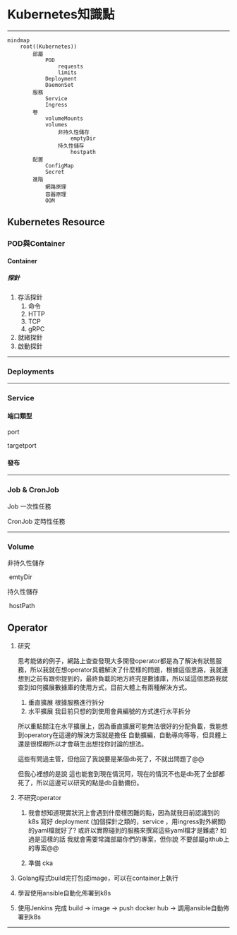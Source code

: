 # Kubernetes知識點

---



```mermaid
mindmap
	root((Kubernetes))
    	部屬
      		POD
      			requests
      			limits
      		Deployment
      		DaemonSet
    	服務
      		Service
      		Ingress
    	卷
    		volumeMounts
    		volumes
    			非持久性儲存
      				emptyDir
      			持久性儲存
      				hostpath
      	配置
      		ConfigMap
    		Secret
    	進階
    		網路原理
    		容器原理
    		OOM
```



## Kubernetes Resource

### POD與Container

#### Container

##### 探針

1. 存活探針
   1. 命令
   2. HTTP
   3. TCP
   4. gRPC
2. 就緒探針
3. 啟動探針

---

### Deployments



---

### Service 

#### 端口類型

port

targetport

#### 發布



---

### Job & CronJob

Job 一次性任務

CronJob 定時性任務

---

### Volume

非持久性儲存

​	emtyDir

持久性儲存

​	hostPath



## Operator

1. 研究 

   思考能做的例子，網路上查查發現大多開發operator都是為了解決有狀態服務，所以我就在想operator具體解決了什麼樣的問題，根據這個思路，我就連想到之前有跟你提到的，最終負載的地方終究是數據庫，所以延這個思路我就查到如何擴展數據庫的使用方式，目前大體上有兩種解決方式。

   1. 垂直擴展 根據服務進行拆分
   2. 水平擴展 我目前只想的到使用會員編號的方式進行水平拆分

   所以重點關注在水平擴展上，因為垂直擴展可能無法很好的分配負載，我能想到operatory在這邊的解決方案就是擔任 自動擴編，自動導向等等，但具體上還是很模糊所以才會萌生出想找你討論的想法。

   這些有問過主管，但他回了我說要是某個db死了，不就出問題了@@

   但我心裡想的是說 這也能套到現在情況阿，現在的情況不也是db死了全部都死了，所以這邊可以研究的點是db自動備份。

2. 不研究operator 

   1. 我會想知道現實狀況上會遇到什麼樣困難的點，因為就我目前認識到的k8s 寫好 deployment (加個探針之類的，service ，用ingress對外網關) 的yaml檔就好了? 或許以實際碰到的服務來撰寫這些yaml檔才是難處? 如過是這樣的話 我就會需要常識部屬你們的專案，但你說 不要部屬github上的專案@@

   2. 準備 cka

      

1. Golang程式build完打包成image，可以在container上執行
2. 學習使用ansible自動化佈署到k8s
3. 使用Jenkins 完成 build -> image -> push docker hub -> 調用ansible自動佈署到k8s 

---

